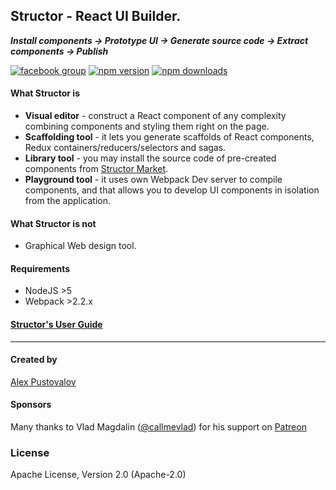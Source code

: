 Structor - React UI Builder.
----------
___Install components -> Prototype UI -> Generate source code -> Extract components -> Publish___

[![facebook group](https://img.shields.io/badge/facebook%20group-join-blue.svg?style=flat)](https://www.facebook.com/groups/structor/)
[![npm version](https://img.shields.io/npm/v/structor.svg?style=flat)](https://www.npmjs.com/package/structor)
[![npm downloads](https://img.shields.io/npm/dt/structor.svg?style=flat)](https://www.npmjs.com/package/structor)

#### What Structor is
* **Visual editor** - construct a React component of any complexity combining components and styling them right on the page.
* **Scaffolding tool** - it lets you generate scaffolds of React components, Redux containers/reducers/selectors and sagas.
* **Library tool** - you may install the source code of pre-created components from [Structor Market](https://github.com/ipselon/structor-market).
* **Playground tool** - it uses own Webpack Dev server to compile components, and that allows you to develop UI components in isolation from the application.

#### What Structor is not

* Graphical Web design tool.

#### Requirements

* NodeJS  >5
* Webpack >2.2.x

#### [Structor's User Guide](https://github.com/ipselon/structor/blob/master/docs/README.md) 

<hr/>

#### Created by

[Alex Pustovalov](https://twitter.com/alex_pustovalov)

#### Sponsors

Many thanks to Vlad Magdalin ([@callmevlad](https://twitter.com/callmevlad)) for his support on [Patreon](https://www.patreon.com/ipselon)

### License
Apache License, Version 2.0 (Apache-2.0)
